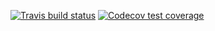 <!-- badges: start -->
  [![Travis build status](https://travis-ci.com/nickv23/stat302project2.svg?branch=master)](https://travis-ci.com/nickv23/stat302project2)
  [![Codecov test coverage](https://codecov.io/gh/nickv23/stat302project2/branch/master/graph/badge.svg)](https://codecov.io/gh/nickv23/stat302project2?branch=master)
  <!-- badges: end -->
